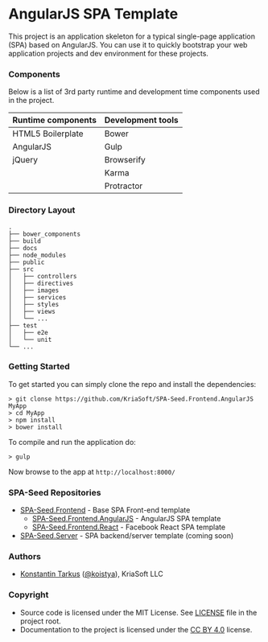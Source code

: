 AngularJS SPA Template
======================

This project is an application skeleton for a typical single-page application (SPA) based on AngularJS.
You can use it to quickly bootstrap your web application projects and dev environment for these projects.

### Components

Below is a list of 3rd party runtime and development time components used in the project.

| Runtime components | Development tools    |
|--------------------|----------------------|
| HTML5 Boilerplate  | Bower                |
| AngularJS          | Gulp                 |
| jQuery             | Browserify           |
|                    | Karma                |
|                    | Protractor           |

### Directory Layout

```
.
├── bower_components
├── build
├── docs
├── node_modules
├── public
├── src
│   ├── controllers
│   ├── directives
│   ├── images
│   ├── services
│   ├── styles
│   ├── views
│   └── ...
├── test
│   ├── e2e
│   └── unit
└── ...
```

### Getting Started

To get started you can simply clone the repo and install the dependencies:

```
> git clonse https://github.com/KriaSoft/SPA-Seed.Frontend.AngularJS MyApp
> cd MyApp
> npm install
> bower install
```

To compile and run the application do:

```
> gulp
```

Now browse to the app at `http://localhost:8000/`

### SPA-Seed Repositories

 * [SPA-Seed.Frontend](https://github.com/KriaSoft/SPA-Seed.Frontend) - Base SPA Front-end template
   * [SPA-Seed.Frontend.AngularJS](https://github.com/KriaSoft/SPA-Seed.Frontend.AngularJS) - AngularJS SPA template
   * [SPA-Seed.Frontend.React](https://github.com/KriaSoft/SPA-Seed.Frontend.React) - Facebook React SPA template
 * [SPA-Seed.Server](https://github.com/KriaSoft/SPA-Seed.Server) - SPA backend/server template (coming soon)


### Authors
 * [Konstantin Tarkus](https://angel.co/koistya) ([@koistya](https://twitter.com/koistya)), KriaSoft LLC

### Copyright

 * Source code is licensed under the MIT License. See [LICENSE](./LICENSE) file in the project root.
 * Documentation to the project is licensed under the [CC BY 4.0](http://creativecommons.org/licenses/by/4.0/) license.